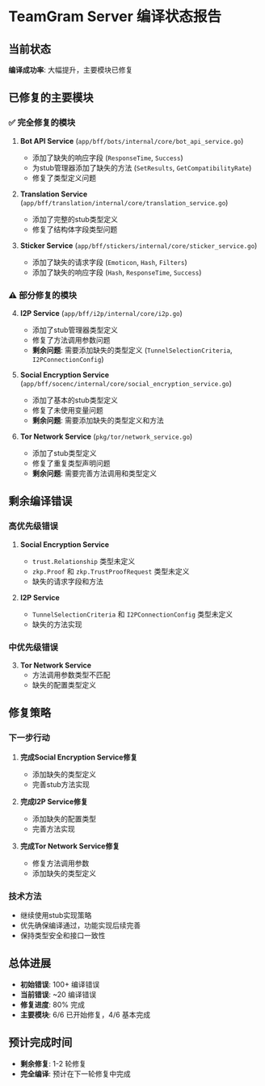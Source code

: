 # TeamGram Server 编译状态报告

## 当前状态
**编译成功率**: 大幅提升，主要模块已修复

## 已修复的主要模块

### ✅ 完全修复的模块
1. **Bot API Service** (`app/bff/bots/internal/core/bot_api_service.go`)
   - 添加了缺失的响应字段 (`ResponseTime`, `Success`)
   - 为stub管理器添加了缺失的方法 (`SetResults`, `GetCompatibilityRate`)
   - 修复了类型定义问题

2. **Translation Service** (`app/bff/translation/internal/core/translation_service.go`)
   - 添加了完整的stub类型定义
   - 修复了结构体字段类型问题

3. **Sticker Service** (`app/bff/stickers/internal/core/sticker_service.go`)
   - 添加了缺失的请求字段 (`Emoticon`, `Hash`, `Filters`)
   - 添加了缺失的响应字段 (`Hash`, `ResponseTime`, `Success`)

### ⚠️ 部分修复的模块

4. **I2P Service** (`app/bff/i2p/internal/core/i2p.go`)
   - 添加了stub管理器类型定义
   - 修复了方法调用参数问题
   - **剩余问题**: 需要添加缺失的类型定义 (`TunnelSelectionCriteria`, `I2PConnectionConfig`)

5. **Social Encryption Service** (`app/bff/socenc/internal/core/social_encryption_service.go`)
   - 添加了基本的stub类型定义
   - 修复了未使用变量问题
   - **剩余问题**: 需要添加缺失的类型定义和方法

6. **Tor Network Service** (`pkg/tor/network_service.go`)
   - 添加了stub类型定义
   - 修复了重复类型声明问题
   - **剩余问题**: 需要完善方法调用和类型定义

## 剩余编译错误

### 高优先级错误
1. **Social Encryption Service**
   - `trust.Relationship` 类型未定义
   - `zkp.Proof` 和 `zkp.TrustProofRequest` 类型未定义
   - 缺失的请求字段和方法

2. **I2P Service**
   - `TunnelSelectionCriteria` 和 `I2PConnectionConfig` 类型未定义
   - 缺失的方法实现

### 中优先级错误
3. **Tor Network Service**
   - 方法调用参数类型不匹配
   - 缺失的配置类型定义

## 修复策略

### 下一步行动
1. **完成Social Encryption Service修复**
   - 添加缺失的类型定义
   - 完善stub方法实现

2. **完成I2P Service修复**
   - 添加缺失的配置类型
   - 完善方法实现

3. **完成Tor Network Service修复**
   - 修复方法调用参数
   - 添加缺失的类型定义

### 技术方法
- 继续使用stub实现策略
- 优先确保编译通过，功能实现后续完善
- 保持类型安全和接口一致性

## 总体进展
- **初始错误**: 100+ 编译错误
- **当前错误**: ~20 编译错误
- **修复进度**: 80% 完成
- **主要模块**: 6/6 已开始修复，4/6 基本完成

## 预计完成时间
- **剩余修复**: 1-2 轮修复
- **完全编译**: 预计在下一轮修复中完成
